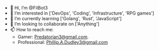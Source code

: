 - 👋 Hi, I’m @FilBot3
- 👀 I’m interested in ['DevOps', 'Coding', 'Infrastructure', 'RPG games']
- 🌱 I’m currently learning ['Golang', 'Rust', 'JavaScript']
- 💞️ I’m looking to collaborate on ['Anything']
- 📫 How to reach me: 
  - Gamer: <Predatorian3@gmail.com>.
  - Professional: <Phillip.A.Dudley3@gmail.com>

<!---
FilBot3/FilBot3 is a ✨ special ✨ repository because its `README.md` (this file) appears on your GitHub profile.
You can click the Preview link to take a look at your changes.
--->
